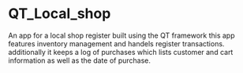 # QT_Local_shop
 An app for a local shop register built using the QT framework
 this app features inventory management and handels register transactions. additionally it keeps a log of purchases which lists customer and cart information as well as the date of purchase.
